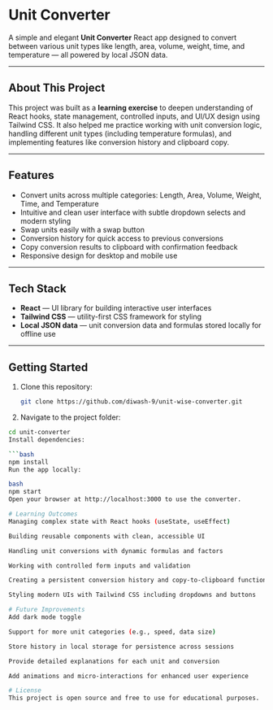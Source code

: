 # Unit Converter

A simple and elegant **Unit Converter** React app designed to convert between various unit types like length, area, volume, weight, time, and temperature — all powered by local JSON data.

---

## About This Project

This project was built as a **learning exercise** to deepen understanding of React hooks, state management, controlled inputs, and UI/UX design using Tailwind CSS. It also helped me practice working with unit conversion logic, handling different unit types (including temperature formulas), and implementing features like conversion history and clipboard copy.

---

## Features

- Convert units across multiple categories: Length, Area, Volume, Weight, Time, and Temperature
- Intuitive and clean user interface with subtle dropdown selects and modern styling
- Swap units easily with a swap button
- Conversion history for quick access to previous conversions
- Copy conversion results to clipboard with confirmation feedback
- Responsive design for desktop and mobile use

---

## Tech Stack

- **React** — UI library for building interactive user interfaces
- **Tailwind CSS** — utility-first CSS framework for styling
- **Local JSON data** — unit conversion data and formulas stored locally for offline use

---

## Getting Started

1. Clone this repository:
   ```bash
   git clone https://github.com/diwash-9/unit-wise-converter.git

2. Navigate to the project folder:

```bash
cd unit-converter
Install dependencies:

```bash
npm install
Run the app locally:

bash
npm start
Open your browser at http://localhost:3000 to use the converter.

# Learning Outcomes
Managing complex state with React hooks (useState, useEffect)

Building reusable components with clean, accessible UI

Handling unit conversions with dynamic formulas and factors

Working with controlled form inputs and validation

Creating a persistent conversion history and copy-to-clipboard functionality

Styling modern UIs with Tailwind CSS including dropdowns and buttons

# Future Improvements
Add dark mode toggle

Support for more unit categories (e.g., speed, data size)

Store history in local storage for persistence across sessions

Provide detailed explanations for each unit and conversion

Add animations and micro-interactions for enhanced user experience

# License
This project is open source and free to use for educational purposes.

